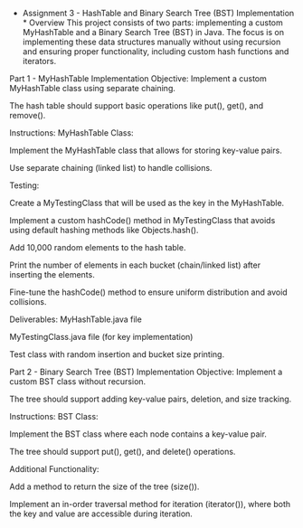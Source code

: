 * Assignment 3 - HashTable and Binary Search Tree (BST) Implementation *
Overview
This project consists of two parts: implementing a custom MyHashTable and a Binary Search Tree (BST) in Java. The focus is on implementing these data structures manually without using recursion and ensuring proper functionality, including custom hash functions and iterators.

Part 1 - MyHashTable Implementation
Objective:
Implement a custom MyHashTable class using separate chaining.

The hash table should support basic operations like put(), get(), and remove().

Instructions:
MyHashTable Class:

Implement the MyHashTable class that allows for storing key-value pairs.

Use separate chaining (linked list) to handle collisions.

Testing:

Create a MyTestingClass that will be used as the key in the MyHashTable.

Implement a custom hashCode() method in MyTestingClass that avoids using default hashing methods like Objects.hash().

Add 10,000 random elements to the hash table.

Print the number of elements in each bucket (chain/linked list) after inserting the elements.

Fine-tune the hashCode() method to ensure uniform distribution and avoid collisions.

Deliverables:
MyHashTable.java file

MyTestingClass.java file (for key implementation)

Test class with random insertion and bucket size printing.

Part 2 - Binary Search Tree (BST) Implementation
Objective:
Implement a custom BST class without recursion.

The tree should support adding key-value pairs, deletion, and size tracking.

Instructions:
BST Class:

Implement the BST class where each node contains a key-value pair.

The tree should support put(), get(), and delete() operations.

Additional Functionality:

Add a method to return the size of the tree (size()).

Implement an in-order traversal method for iteration (iterator()), where both the key and value are accessible during iteration.
